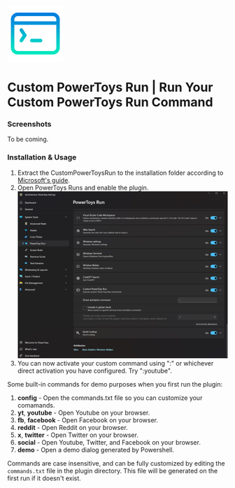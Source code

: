 ![Custom PowerToys Run](media/icon.128.png)

# Custom PowerToys Run | Run Your Custom PowerToys Run Command

### Screenshots

To be coming.

### Installation & Usage

1. Extract the CustomPowerToysRun to the installation folder according to [Microsoft's guide](https://github.com/microsoft/PowerToys/blob/main/doc/thirdPartyRunPlugins.md).
2. Open PowerToys Runs and enable the plugin.
   ![Activate ustom PowerToys Run](media/Activation.jpg)
3. You can now activate your custom command using ":" or whichever direct activation you have configured. Try ":youtube".

Some built-in commands for demo purposes when you first run the plugin:

1. **config** - Open the commands.txt file so you can customize your comamands.
2. **yt**, **youtube** - Open Youtube on your browser.
3. **fb**, **facebook** - Open Facebook on your browser.
4. **reddit** - Open Reddit on your browser.
5. **x**, **twitter** - Open Twitter on your browser.
6. **social** - Open Youtube, Twitter, and Facebook on your browser.
7. **demo** - Open a demo dialog generated by Powershell.

Commands are case insensitive, and can be fully customized by editing the `commands.txt` file in the plugin directory. This file will be generated on the first run if it doesn't exist.
